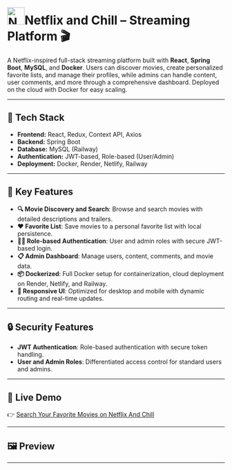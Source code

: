 # <img src="frontend/public/netflix.ico" alt="Netflix And Chill" width="40" height="40">Netflix and Chill – Streaming Platform 🎬

A Netflix-inspired full-stack streaming platform built with **React**, **Spring Boot**, **MySQL**, and **Docker**. Users can discover movies, create personalized favorite lists, and manage their profiles, while admins can handle content, user comments, and more through a comprehensive dashboard. Deployed on the cloud with Docker for easy scaling.

---

## 🚀 Tech Stack

- **Frontend:** React, Redux, Context API, Axios
- **Backend:** Spring Boot
- **Database:** MySQL (Railway)
- **Authentication:** JWT-based, Role-based (User/Admin)
- **Deployment:** Docker, Render, Netlify, Railway

---

## 🌟 Key Features

- **🔍 Movie Discovery and Search**: Browse and search movies with detailed descriptions and trailers.
- **❤️ Favorite List**: Save movies to a personal favorite list with local persistence.
- **🧑‍💻 Role-based Authentication**: User and admin roles with secure JWT-based login.
- **📋 Admin Dashboard**: Manage users, content, comments, and movie data.
- **📦 Dockerized**: Full Docker setup for containerization, cloud deployment on Render, Netlify, and Railway.
- **📱 Responsive UI**: Optimized for desktop and mobile with dynamic routing and real-time updates.

---

## 🔒 Security Features

- **JWT Authentication**: Role-based authentication with secure token handling.
- **User and Admin Roles**: Differentiated access control for standard users and admins.

---

## 🚀 Live Demo

👉 [Search Your Favorite Movies on Netflix And Chill](https://net-flix-clone-dahee-kim.netlify.app/)

---

## 🖼 Preview



---